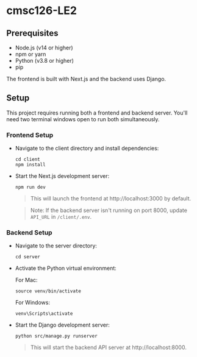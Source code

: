 # cmsc126-LE2

## Prerequisites
- Node.js (v14 or higher)
- npm or yarn
- Python (v3.8 or higher)
- pip

The frontend is built with Next.js and the backend uses Django.

## Setup
This project requires running both a frontend and backend server. You'll need two terminal windows open to run both simultaneously.

### Frontend Setup
- Navigate to the client directory and install dependencies:
    ```
    cd client
    npm install
    ```

- Start the Next.js development server:
    ```
    npm run dev
    ```
    > This will launch the frontend at http://localhost:3000 by default.

    > Note: If the backend server isn't running on port 8000, update `API_URL` in `/client/.env`.

### Backend Setup
- Navigate to the server directory:
    ```
    cd server
    ```

- Activate the Python virtual environment:

    For Mac:
    ```
    source venv/bin/activate
    ```

    For Windows:
    ```
    venv\Scripts\activate
    ```

- Start the Django development server:
    ```
    python src/manage.py runserver
    ```
    > This will start the backend API server at http://localhost:8000.